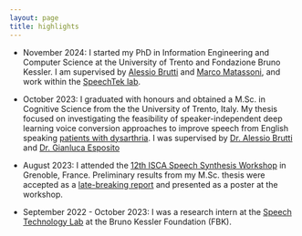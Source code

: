 ```yaml
---
layout: page
title: highlights
---
```

- November 2024: I started my PhD in Information Engineering and Computer Science at the University of Trento and Fondazione Bruno Kessler. I am supervised by <a href='https://scholar.google.it/citations?user=dS643iQAAAAJ&hl=en'>Alessio Brutti</a> and <a href='https://scholar.google.it/citations?user=-3HUNjEAAAAJ&hl=en'>Marco Matassoni</a>, and work within the <a href='https://speechtek.fbk.eu/'>SpeechTek lab</a>.
  
- October 2023: I graduated with honours and obtained a M.Sc. in Cognitive Science from the the University of Trento, Italy. My thesis focused on investigating the feasibility of speaker-independent deep learning voice conversion approaches to improve speech from English speaking <a href='http://www.isle.illinois.edu/sst/data/UASpeech/index.html'>patients with dysarthria</a>. I was supervised by <a href='https://scholar.google.it/citations?user=dS643iQAAAAJ&hl=en'>Dr. Alessio Brutti</a> and <a href='https://scholar.google.it/citations?hl=en&user=ehhpFjQAAAAJ'>Dr. Gianluca Esposito</a>

- August 2023: I attended the <a href='https://ssw2023.org/'>12th ISCA Speech Synthesis Workshop</a> in Grenoble, France. Preliminary results from my M.Sc. thesis were accepted as a <a href='https://www.isca-speech.org/archive/ssw_2023/fong23b_ssw.html'>late-breaking report</a> and presented as a poster at the workshop.

- September 2022 - October 2023: I was a research intern at the <a href='https://speechtek.fbk.eu/'>Speech Technology Lab</a> at the Bruno Kessler Foundation (FBK).
